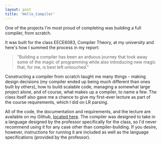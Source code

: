 ```yaml
---
layout: post
title: 'Hello_Compiler'
---
```

One of the projects I'm most proud of completing was building a full compiler, from scratch.

It was built for the class EECE6083, Compiler Theory, at my university and here's how I summed the process in my report:

>"Building a compiler has been an arduous journey that took away some of the magic of programming while also introducing new magic that, for me, is best left untouched."

Constructing a compiler from scratch taught me many things - making design decisions (my compiler ended up being much different than ones built by others), how to build scalable code, managing a somewhat large project alone, and of course, what makes up a compiler, to name a few. The class itself also gave me a chance to give my first-ever lecture as part of the course requirements, which I did on LR parsing.

All of the code, the documentation and requirements, and the lecture are available on my Github, [located here](https://github.com/santacml/Hello_Compiler). The compiler was designed to take in a language designed by the professor specifically for the class, so I'd never recommend using it for any case other than compiler-building. If you desire, however, instructions for running it are included as well as the language specifications (provided by the professor).
